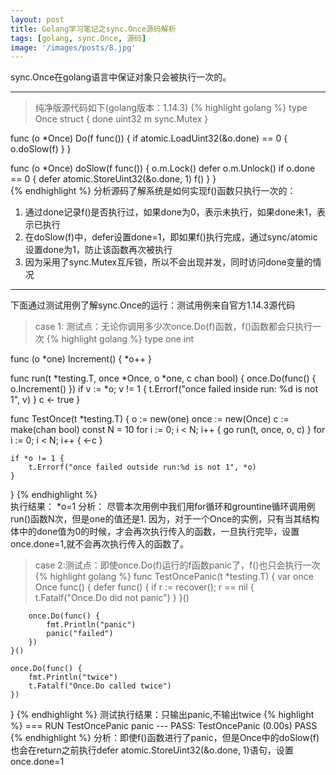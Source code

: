 ```yaml
---
layout: post
title: Golang学习笔记之sync.Once源码解析
tags: [golang, sync.Once, 源码]
image: '/images/posts/8.jpg'
---
```


sync.Once在golang语言中保证对象只会被执行一次的。

---

> 纯净版源代码如下(golang版本：1.14.3)
{% highlight golang %}
type Once struct {
    done uint32
    m    sync.Mutex
}

func (o *Once) Do(f func()) {
    if atomic.LoadUint32(&o.done) == 0 {
        o.doSlow(f)
    }
}

func (o *Once) doSlow(f func()) {
    o.m.Lock()
    defer o.m.Unlock()
    if o.done == 0 {
        defer atomic.StoreUint32(&o.done, 1)
        f()
    }
}   
{% endhighlight %}
分析源码了解系统是如何实现f()函数只执行一次的：
1. 通过done记录f()是否执行过，如果done为0，表示未执行，如果done未1，表示已执行
2. 在doSlow(f)中，defer设置done=1，即如果f()执行完成，通过sync/atomic设置done为1，防止该函数再次被执行
3. 因为采用了sync.Mutex互斥锁，所以不会出现并发，同时访问done变量的情况

---

下面通过测试用例了解sync.Once的运行：测试用例来自官方1.14.3源代码
> case 1: 测试点：无论你调用多少次once.Do(f)函数，f()函数都会只执行一次
{% highlight golang %}
type one int

func (o *one) Increment() {
    *o++
}

func run(t *testing.T, once *Once, o *one, c chan bool) {
    once.Do(func() {
        o.Increment()
    })
    if v := *o; v != 1 {
        t.Errorf("once failed inside run: %d is not 1", v)
    }
    c <- true
}

func TestOnce(t *testing.T) {
    o := new(one)
    once := new(Once)
    c := make(chan bool)
    const N = 10
    for i := 0; i < N; i++ {
        go run(t, once, o, c)
    }
    for i := 0; i < N; i++ {
        <-c
    }

    if *o != 1 {
        t.Errorf("once failed outside run:%d is not 1", *o)
    }
}
{% endhighlight %}                        
执行结果：
*o=1
分析： 尽管本次用例中我们用for循环和grountine循环调用例run()函数N次，但是one的值还是1.
因为，对于一个Once的实例，只有当其结构体中的done值为0的时候，才会再次执行传入的函数，一旦执行完毕，设置once.done=1,就不会再次执行传入的函数了。

> case 2:测试点：即使once.Do(f)运行的f函数panic了，f()也只会执行一次
{% highlight golang %}
func TestOncePanic(t *testing.T) {
    var once Once
    func() {
        defer func() {
            if r := recover(); r == nil {
                t.Fatalf("Once.Do did not panic")
            }
        }()

        once.Do(func() {
            fmt.Println("panic")
            panic("failed")
        })
    }()

    once.Do(func() {
        fmt.Println("twice")
        t.Fatalf("Once.Do called twice")
    })
}
{% endhighlight %}
测试执行结果：只输出panic,不输出twice
{% highlight %}
=== RUN   TestOncePanic
panic
--- PASS: TestOncePanic (0.00s)
PASS
{% endhighlight %}
分析：即使f()函数进行了panic，但是Once中的doSlow(f)也会在return之前执行defer atomic.StoreUint32(&o.done, 1)语句，设置once.done=1
</pre>